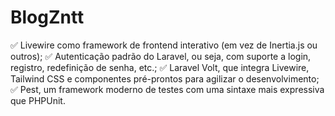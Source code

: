 # BlogZntt
✅ Livewire como framework de frontend interativo (em vez de Inertia.js ou outros);
✅ Autenticação padrão do Laravel, ou seja, com suporte a login, registro, redefinição de senha, etc.;
✅ Laravel Volt, que integra Livewire, Tailwind CSS e componentes pré-prontos para agilizar o desenvolvimento;
✅ Pest, um framework moderno de testes com uma sintaxe mais expressiva que PHPUnit.
